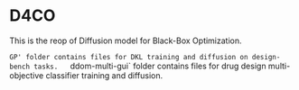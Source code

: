 # D4CO

This is the reop of Diffusion model for Black-Box Optimization.

`GP' folder contains files for DKL training and diffusion on design-bench tasks.  
`ddom-multi-gui` folder contains files for drug design multi-objective classifier training and diffusion.
